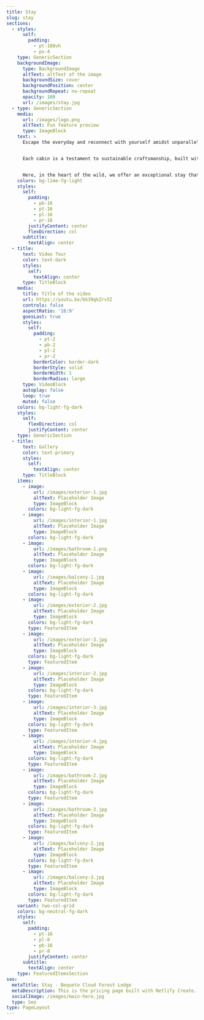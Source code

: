 ```yaml
---
title: Stay
slug: stay
sections:
  - styles:
      self:
        padding:
          - pt-100vh
          - px-4
    type: GenericSection
    backgroundImage:
      type: BackgroundImage
      altText: altText of the image
      backgroundSize: cover
      backgroundPosition: center
      backgroundRepeat: no-repeat
      opacity: 100
      url: /images/stay.jpg
  - type: GenericSection
    media:
      url: /images/logo.png
      altText: Fun feature preview
      type: ImageBlock
    text: >
      Escape the everyday and reconnect with yourself amidst unparalleled natural beauty. Our three exquisite cabins offer a sanctuary for your wellbeing, seemingly suspended above a breathtaking panorama. Nestled within the embracing tranquility of the cloud forest, your senses will be soothed by the gentle, ever-present sounds of nature.


      Each cabin is a testament to sustainable craftsmanship, built with a deep respect for its environment. The exterior features the remarkable strength and durability of Amargo-amargo, an exceptionally hard tropical wood, while the interior is lined with softer tropical woods, creating a warm, inviting, and naturally healthy atmosphere.


      Here, in the heart of the wild, we offer an exceptional stay that blends authentic comfort with cozy, restorative luxury. Sink into deep, rejuvenating sleep on our carefully selected mattresses, wrapped in soft, high-quality linens. Every small detail, from the natural materials to the thoughtful amenities, has been curated to ensure your stay is infused with happiness and profound relaxation.
    colors: bg-lime-fg-light
    styles:
      self:
        padding:
          - pb-16
          - pt-16
          - pl-16
          - pr-16
        justifyContent: center
        flexDirection: col
      subtitle:
        textAlign: center
  - title:
      text: Video Tour
      color: text-dark
      styles:
        self:
          textAlign: center
      type: TitleBlock
    media:
      title: Title of the video
      url: https://youtu.be/bk39qkZrv5I
      controls: false
      aspectRatio: '16:9'
      goesLast: true
      styles:
        self:
          padding:
            - pt-2
            - pb-2
            - pl-2
            - pr-2
          borderColor: border-dark
          borderStyle: solid
          borderWidth: 1
          borderRadius: large
      type: VideoBlock
      autoplay: false
      loop: true
      muted: false
    colors: bg-light-fg-dark
    styles:
      self:
        flexDirection: col
        justifyContent: center
    type: GenericSection
  - title:
      text: Gallery
      color: text-primary
      styles:
        self:
          textAlign: center
      type: TitleBlock
    items:
      - image:
          url: /images/exterior-1.jpg
          altText: Placeholder Image
          type: ImageBlock
        colors: bg-light-fg-dark
      - image:
          url: /images/interior-1.jpg
          altText: Placeholder Image
          type: ImageBlock
        colors: bg-light-fg-dark
      - image:
          url: /images/bathroom-1.png
          altText: Placeholder Image
          type: ImageBlock
        colors: bg-light-fg-dark
      - image:
          url: /images/balcony-1.jpg
          altText: Placeholder Image
          type: ImageBlock
        colors: bg-light-fg-dark
      - image:
          url: /images/exterior-2.jpg
          altText: Placeholder Image
          type: ImageBlock
        colors: bg-light-fg-dark
        type: FeaturedItem
      - image:
          url: /images/exterior-3.jpg
          altText: Placeholder Image
          type: ImageBlock
        colors: bg-light-fg-dark
        type: FeaturedItem
      - image:
          url: /images/interior-2.jpg
          altText: Placeholder Image
          type: ImageBlock
        colors: bg-light-fg-dark
        type: FeaturedItem
      - image:
          url: /images/interior-3.jpg
          altText: Placeholder Image
          type: ImageBlock
        colors: bg-light-fg-dark
        type: FeaturedItem
      - image:
          url: /images/interior-4.jpg
          altText: Placeholder Image
          type: ImageBlock
        colors: bg-light-fg-dark
        type: FeaturedItem
      - image:
          url: /images/bathroom-2.jpg
          altText: Placeholder Image
          type: ImageBlock
        colors: bg-light-fg-dark
        type: FeaturedItem
      - image:
          url: /images/bathroom-3.jpg
          altText: Placeholder Image
          type: ImageBlock
        colors: bg-light-fg-dark
        type: FeaturedItem
      - image:
          url: /images/balcony-2.jpg
          altText: Placeholder Image
          type: ImageBlock
        colors: bg-light-fg-dark
        type: FeaturedItem
      - image:
          url: /images/balcony-3.jpg
          altText: Placeholder Image
          type: ImageBlock
        colors: bg-light-fg-dark
        type: FeaturedItem
    variant: two-col-grid
    colors: bg-neutral-fg-dark
    styles:
      self:
        padding:
          - pt-16
          - pl-8
          - pb-16
          - pr-8
        justifyContent: center
      subtitle:
        textAlign: center
    type: FeaturedItemsSection
seo:
  metaTitle: Stay - Boquete Cloud Forest Lodge
  metaDescription: This is the pricing page built with Netlify Create.
  socialImage: /images/main-hero.jpg
  type: Seo
type: PageLayout
---
```

